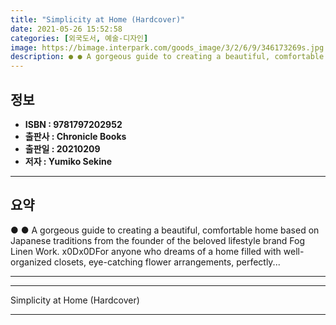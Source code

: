 ```yaml
---
title: "Simplicity at Home (Hardcover)"
date: 2021-05-26 15:52:58
categories: [외국도서, 예술-디자인]
image: https://bimage.interpark.com/goods_image/3/2/6/9/346173269s.jpg
description: ● ● A gorgeous guide to creating a beautiful, comfortable home based on Japanese traditions from the founder of the beloved lifestyle brand Fog Linen Work. x0
---
```


## **정보**

- **ISBN : 9781797202952**
- **출판사 : Chronicle Books**
- **출판일 : 20210209**
- **저자 : Yumiko Sekine**

------



## **요약**

●  ●  A gorgeous guide to creating a beautiful, comfortable home based on Japanese traditions from the founder of the beloved lifestyle brand Fog Linen Work. x0Dx0DFor anyone who dreams of a home filled with well-organized closets, eye-catching flower arrangements, perfectly... 

------



------


Simplicity at Home (Hardcover) 

------


